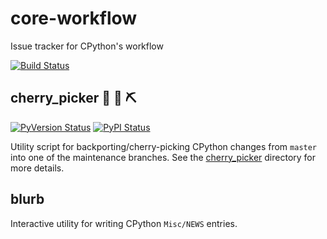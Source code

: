 # core-workflow
Issue tracker for CPython's workflow

[![Build Status](https://travis-ci.org/python/core-workflow.svg?branch=master)](https://travis-ci.org/python/core-workflow)

## cherry_picker  :snake: :cherries: :pick:

[![PyVersion Status](https://img.shields.io/pypi/pyversions/cherry-picker.svg)](https://pypi.python.org/pypi/cherry-picker)
[![PyPI Status](https://img.shields.io/pypi/v/cherry-picker.svg)](https://pypi.python.org/pypi/cherry-picker)

Utility script for backporting/cherry-picking CPython changes from ``master``
into one of the maintenance branches.  See the
[cherry_picker](https://github.com/python/core-workflow/tree/master/cherry_picker)
directory for more details.

## blurb

Interactive utility for writing CPython ``Misc/NEWS`` entries.
